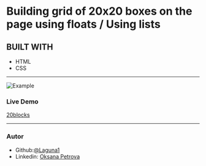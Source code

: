 # 
#  Building  grid of 20x20 boxes on the page using floats / Using lists
## BUILT WITH
*  HTML
*  CSS
***
 ![Example]()

### Live Demo  
 [20blocks](https://laguna1.github.io/Anna/)
***


### Autor
 - Github:[@Laguna1](https://github.com/Laguna1)
 - Linkedin: [Oksana Petrova](https://www.linkedin.com/in/oksana-petrova-005bb0145/)
